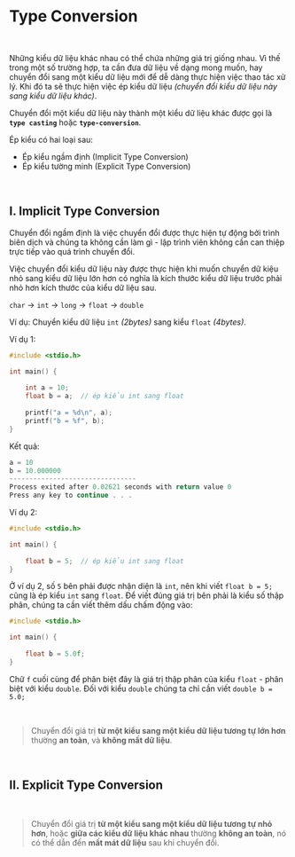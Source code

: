 # Type Conversion

<br />

Những kiểu dữ liệu khác nhau có thể chứa những giá trị giống nhau. Vì thế trong một số trường hợp, ta cần đưa dữ liệu về dạng mong muốn, hay chuyển đổi sang một kiểu dữ liệu mới để dễ dàng thực hiện việc thao tác xử lý. Khi đó ta sẽ thực hiện việc ép kiểu dữ liệu _(chuyển đổi kiểu dữ liệu này sang kiểu dữ liệu khác)_.

Chuyển đổi một kiểu dữ liệu này thành một kiểu dữ liệu khác được gọi là  **`type casting`** hoặc **`type-conversion`**.

Ép kiểu có hai loại sau:

- Ép kiểu ngầm định (Implicit Type Conversion)
- Ép kiểu tường minh (Explicit Type Conversion)

<br />

## I. Implicit Type Conversion

Chuyển đổi ngầm định là việc chuyển đổi được thực hiện tự động bởi trình biên dịch và chúng ta không cần làm gì - lập trình viên không cần can thiệp trực tiếp vào quá trình chuyển đổi.

Việc chuyển đổi kiểu dữ liệu này được thực hiện khi muốn chuyển dữ kiệu nhỏ sang kiểu dữ liệu lớn hơn có nghĩa là kích thước kiểu dữ liệu trước phải nhỏ hơn kích thước của kiểu dữ liệu sau. 

`char` -> `int` -> `long` -> `float` -> `double`

Ví dụ: Chuyển kiểu dữ liệu `int` _(2bytes)_ sang kiểu `float` _(4bytes)_.

Ví dụ 1:
```c
#include <stdio.h>

int main() {
	
	int a = 10;
	float b = a;  // ép kiểu int sang float
	
	printf("a = %d\n", a);
	printf("b = %f", b);
}
```

Kết quả:
```c
a = 10
b = 10.000000
--------------------------------
Process exited after 0.02621 seconds with return value 0
Press any key to continue . . .
```

Ví dụ 2:
```c
#include <stdio.h>

int main() {
	
	float b = 5;  // ép kiểu int sang float
}
```

Ở ví dụ 2, số `5` bên phải được nhận diện là `int`, nên khi viết `float b = 5;` cũng là ép kiểu `int` sang `float`. Để viết đúng giá trị bên phải là kiểu số thập phân, chúng ta cần viết thêm dấu chấm động vào:

```c
#include <stdio.h>

int main() {
	
	float b = 5.0f;
}
```

Chữ `f` cuối cùng để phân biệt đây là giá trị thập phân của kiểu `float` - phân biệt với kiểu `double`. Đối với kiểu `double` chúng ta chỉ cần viết `double b = 5.0;`

<br />

> Chuyển đổi giá trị **từ một kiểu sang một kiểu dữ liệu tương tự lớn hơn** thường **an toàn**, và **không mất dữ liệu**.

<br />

## II. Explicit Type Conversion

<br />

> Chuyển đổi giá trị **từ một kiểu sang một kiểu dữ liệu tương tự nhỏ hơn**, hoặc **giữa các kiểu dữ liệu khác nhau** thường **không an toàn**, nó có thể dẫn đến **mất mát dữ liệu** sau khi chuyển đổi.
